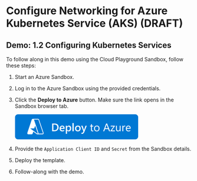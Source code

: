 # Configure Networking for Azure Kubernetes Service (AKS) (DRAFT)

## Demo: 1.2 Configuring Kubernetes Services

To follow along in this demo using the Cloud Playground Sandbox, follow these steps:

1. Start an Azure Sandbox.
1. Log in to the Azure Sandbox using the provided credentials.
1. Click the **Deploy to Azure** button. Make sure the link opens in the Sandbox browser tab.

    [![Deploy To Azure](https://raw.githubusercontent.com/Azure/azure-quickstart-templates/master/1-CONTRIBUTION-GUIDE/images/deploytoazure.svg?sanitize=true)](https://portal.azure.com/#create/Microsoft.Template/uri/https%3A%2F%2Fraw.githubusercontent.com%2FWayneHoggett-ACG%2Faks-networking-draft%2Frefs%2Fheads%2Fmain%2F1.2%2Fmain.json)

1. Provide the `Application Client ID` and `Secret` from the Sandbox details.
1. Deploy the template.
1. Follow-along with the demo.

## 